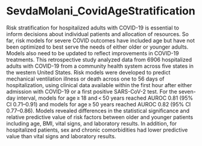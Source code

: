 # SevdaMolani_CovidAgeStratification
Risk stratification for hospitalized adults with COVID-19 is essential to inform decisions about individual patients and allocation of resources. So far, risk models for severe COVID outcomes have included age but have not been optimized to best serve the needs of either older or younger adults. Models also need to be updated to reflect improvements in COVID-19 treatments. This retrospective study analyzed data from 6906 hospitalized adults with COVID-19 from a community health system across five states in the western United States. Risk models were developed to predict mechanical ventilation illness or death across one to 56 days of hospitalization, using clinical data available within the first hour after either admission with COVID-19 or a first positive SARS-CoV-2 test. For the seven-day interval, models for age ≥ 18 and < 50 years reached AUROC 0.81 (95% CI 0.71–0.91) and models for age ≥ 50 years reached AUROC 0.82 (95% CI 0.77–0.86). Models revealed differences in the statistical significance and relative predictive value of risk factors between older and younger patients including age, BMI, vital signs, and laboratory results. In addition, for hospitalized patients, sex and chronic comorbidities had lower predictive value than vital signs and laboratory results.
